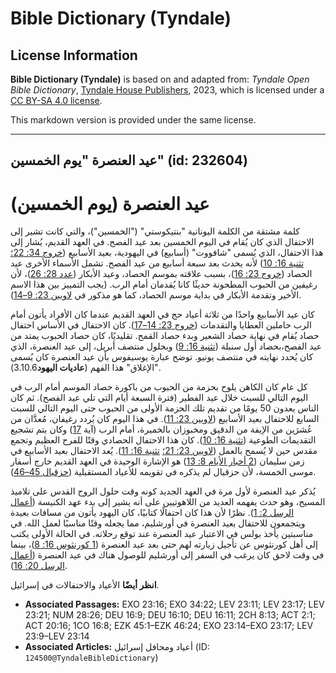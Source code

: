 # Bible Dictionary (Tyndale)

## License Information

**Bible Dictionary (Tyndale)** is based on and adapted from: _Tyndale Open Bible Dictionary_, [Tyndale House Publishers](https://tyndaleopenresources.com/), 2023, which is licensed under a [CC BY-SA 4.0 license](https://creativecommons.org/licenses/by-sa/4.0/legalcode.en).

This markdown version is provided under the same license.



--------------------------------

## عيد العنصرة "يوم الخمسين" (id: 232604)

عيد العنصرة (يوم الخمسين)
=========================

كلمة مشتقة من الكلمة اليونانية "بنتيكوستي" ("الخمسين")، والتي كانت تشير إلى الاحتفال الذي كان يُقام في اليوم الخمسين بعد عيد الفصح. في العهد القديم، يُشار إلى هذا الاحتفال، الذي يُسمى "شافووت" (أسابيع) في اليهودية، بعيد الأسابيع ([خروج 34: 22؛](https://ref.ly/Exod34:22) [تثنية 16: 10](https://ref.ly/Deut16:10)) لأنه يحدث بعد سبعة أسابيع من عيد الفصح. تشمل الأسماء الأخرى عيد الحصاد ([خروج 23: 16](https://ref.ly/Exod23:16))، بسبب علاقته بموسم الحصاد، وعيد الأبكار ([عدد 28: 26](https://ref.ly/Num28:26))، لأن رغيفين من الحبوب المطحونة حديثًا كانا يُقدمان أمام الرب. (يجب التمييز بين هذا الاسم الأخير وتقدمة الأبكار في بداية موسم الحصاد، كما هو مذكور في [لاويين 23: 9–14](https://ref.ly/Lev23:9-Lev23:14)).

كان عيد الأسابيع واحدًا من ثلاثة أعياد حج في العهد القديم عندما كان الأفراد يأتون أمام الرب حاملين العطايا والتقدمات ([خروج 23: 14–17](https://ref.ly/Exod23:14-Exod23:17)). كان الاحتفال في الأساس احتفال حصاد يُقام في نهاية حصاد الشعير وبدء حصاد القمح. تقليديًا، كان حصاد الحبوب يمتد من عيد الفصح،بحصاد أول سنبلة ([تثنية 16: 9](https://ref.ly/Deut16:9)) وبحلول منتصف أبريل، إلى عيد العنصرة، الذي كان يُحدد نهايته في منتصف يونيو. توضح عبارة يوسيفوس بأن عيد العنصرة كان يُسمى "الإغلاق" هذا الفهم (**عاديات اليهود**3\.10\.6\).

كل عام كان الكاهن يلوح بحزمة من الحبوب من باكورة حصاد الموسم أمام الرب في اليوم التالي للسبت خلال عيد الفطير (فترة السبعة أيام التي تلي عيد الفصح). ثم كان الناس يعدون 50 يومًا من تقديم تلك الحزمة الأولى من الحبوب حتى اليوم التالي للسبت السابع للاحتفال بعيد الأسابيع ([لاويين 23: 11](https://ref.ly/Lev23:11)). في هذا اليوم كان يُردد رغيفان، مُعدَّان من عُشرَين من الإيفة من الدقيق ومخبوزان بالخميرة، أمام الرب (آية [17](https://ref.ly/Lev23:17)) وكان يتم تشجيع التقديمات الطوعية ([تثنية 16: 10](https://ref.ly/Deut16:10)). كان هذا الاحتفال الحصادي وقتًا للفرح العظيم وتجمع مقدس حين لا يُسمح بالعمل ([لاويين 23: 21؛](https://ref.ly/Lev23:21) [تثنية 16: 11](https://ref.ly/Deut16:11)). يُعد الاحتفال بعيد الأسابيع في زمن سليمان ([2 أخبار الأيام 8: 13](https://ref.ly/2Chr8:13)) هو الإشارة الوحيدة في العهد القديم خارج أسفار موسى الخمسة، لأن حزقيال لم يذكره في تقويمه للأعياد المستقبلية ([حزقيال 45–46](https://ref.ly/Ezek45:1-Ezek46:24)).

يُذكر عيد العنصرة لأول مرة في العهد الجديد كونه وقت حلول الروح القدس على تلاميذ المسيح، وهو حدث يفهمه العديد من اللاهوتيين على أنه يشير إلى بدء عهد الكنيسة ([أعمال الرسل 2: 1](https://ref.ly/Acts2:1)). نظرًا لأن هذا كان احتفالًا كتابيًا، كان اليهود يأتون من مسافات بعيدة ويتجمعون للاحتفال بعيد العنصرة في أورشليم، مما يجعله وقتًا مناسبًا لعمل الله. في مناسبتين يأخذ بولس في الاعتبار عيد العنصرة عند توقع رحلاته. في الحالة الأولى يكتب إلى أهل كورنثوس عن تأجيل زيارته لهم حتى بعد عيد العنصرة ([1 كورنثوس 16: 8](https://ref.ly/1Cor16:8))، بينما في وقت لاحق كان يرغب في السفر إلى أورشليم للوصول هناك في عيد العنصرة ([أعمال الرسل 20: 16](https://ref.ly/Acts20:16)).

**انظر أيضًا** الأعياد والاحتفالات في إسرائيل.

* **Associated Passages:** EXO 23:16; EXO 34:22; LEV 23:11; LEV 23:17; LEV 23:21; NUM 28:26; DEU 16:9; DEU 16:10; DEU 16:11; 2CH 8:13; ACT 2:1; ACT 20:16; 1CO 16:8; EZK 45:1–EZK 46:24; EXO 23:14–EXO 23:17; LEV 23:9–LEV 23:14
* **Associated Articles:** أعياد ومحافل إسرائيل (ID: `124500@TyndaleBibleDictionary`)

